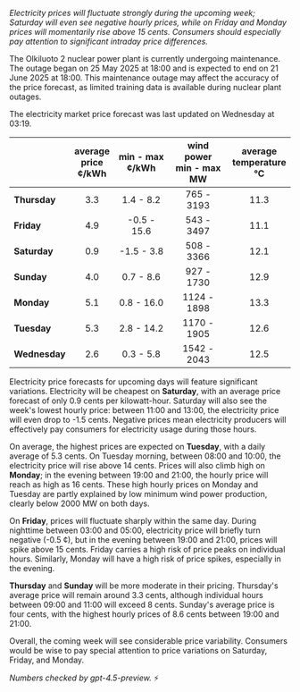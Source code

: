 *Electricity prices will fluctuate strongly during the upcoming week; Saturday will even see negative hourly prices, while on Friday and Monday prices will momentarily rise above 15 cents. Consumers should especially pay attention to significant intraday price differences.*

The Olkiluoto 2 nuclear power plant is currently undergoing maintenance. The outage began on 25 May 2025 at 18:00 and is expected to end on 21 June 2025 at 18:00. This maintenance outage may affect the accuracy of the price forecast, as limited training data is available during nuclear plant outages.

The electricity market price forecast was last updated on Wednesday at 03:19.

|          | average<br>price<br>¢/kWh | min - max<br>¢/kWh | wind power<br>min - max<br>MW | average<br>temperature<br>°C |
|:---------|:------------------------:|:------------------:|:-----------------------------:|:----------------------------:|
| **Thursday**   |          3.3           |     1.4 - 8.2      |          765 - 3193          |            11.3              |
| **Friday**     |          4.9           |    -0.5 - 15.6     |          543 - 3497          |            11.1              |
| **Saturday**   |          0.9           |    -1.5 - 3.8      |          508 - 3366          |            12.1              |
| **Sunday**     |          4.0           |     0.7 - 8.6      |          927 - 1730          |            12.9              |
| **Monday**     |          5.1           |     0.8 - 16.0     |         1124 - 1898          |            13.3              |
| **Tuesday**    |          5.3           |     2.8 - 14.2     |         1170 - 1905          |            12.6              |
| **Wednesday**  |          2.6           |     0.3 - 5.8      |         1542 - 2043          |            12.5              |

Electricity price forecasts for upcoming days will feature significant variations. Electricity will be cheapest on **Saturday**, with an average price forecast of only 0.9 cents per kilowatt-hour. Saturday will also see the week's lowest hourly price: between 11:00 and 13:00, the electricity price will even drop to -1.5 cents. Negative prices mean electricity producers will effectively pay consumers for electricity usage during those hours.

On average, the highest prices are expected on **Tuesday**, with a daily average of 5.3 cents. On Tuesday morning, between 08:00 and 10:00, the electricity price will rise above 14 cents. Prices will also climb high on **Monday**; in the evening between 19:00 and 21:00, the hourly price will reach as high as 16 cents. These high hourly prices on Monday and Tuesday are partly explained by low minimum wind power production, clearly below 2000 MW on both days.

On **Friday**, prices will fluctuate sharply within the same day. During nighttime between 03:00 and 05:00, electricity price will briefly turn negative (-0.5 ¢), but in the evening between 19:00 and 21:00, prices will spike above 15 cents. Friday carries a high risk of price peaks on individual hours. Similarly, Monday will have a high risk of price spikes, especially in the evening.

**Thursday** and **Sunday** will be more moderate in their pricing. Thursday's average price will remain around 3.3 cents, although individual hours between 09:00 and 11:00 will exceed 8 cents. Sunday's average price is four cents, with the highest hourly prices of 8.6 cents between 19:00 and 21:00.

Overall, the coming week will see considerable price variability. Consumers would be wise to pay special attention to price variations on Saturday, Friday, and Monday.

*Numbers checked by gpt-4.5-preview.* ⚡
